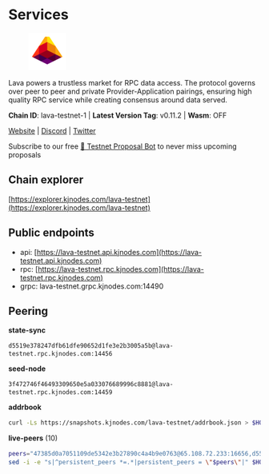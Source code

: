 # Services

<figure><img src="https://raw.githubusercontent.com/kj89/cosmos-images/main/logos/lava.png" alt=""><figcaption></figcaption></figure>

Lava powers a trustless market for RPC data access. The protocol  governs over peer to peer and private Provider-Application pairings,  ensuring high quality RPC service while creating consensus around data served.

**Chain ID**: lava-testnet-1 | **Latest Version Tag**: v0.11.2 | **Wasm**: OFF

[Website](https://lavanet.xyz) | [Discord](https://discord.com/invite/Tbk5NxTCdA) | [Twitter](https://twitter.com/lavanetxyz)



Subscribe to our free [🤖 Testnet Proposal Bot](https://t.me/kjnodes_testnet_proposal_bot) to never miss upcoming proposals


## Chain explorer
[https://explorer.kjnodes.com/lava-testnet](https://explorer.kjnodes.com/lava-testnet)

## Public endpoints

* api: [https://lava-testnet.api.kjnodes.com](https://lava-testnet.api.kjnodes.com)
* rpc: [https://lava-testnet.rpc.kjnodes.com](https://lava-testnet.rpc.kjnodes.com)
* grpc: lava-testnet.grpc.kjnodes.com:14490

## Peering

**state-sync**

```text
d5519e378247dfb61dfe90652d1fe3e2b3005a5b@lava-testnet.rpc.kjnodes.com:14456
```

**seed-node**

```text
3f472746f46493309650e5a033076689996c8881@lava-testnet.rpc.kjnodes.com:14459
```

**addrbook**
```bash
curl -Ls https://snapshots.kjnodes.com/lava-testnet/addrbook.json > $HOME/.lava/config/addrbook.json
```

**live-peers** (10)
```bash
peers="47385d0a7051109de5342e3b27890c4a4b9e0763@65.108.72.233:16656,d5519e378247dfb61dfe90652d1fe3e2b3005a5b@65.109.68.190:14456,897d44b1cb6633539cf51261f6629a9d5664eb9b@159.69.72.247:11656,64df498c92b9ccaf78012229d399aa34a014f087@65.109.122.105:56659,1f704611e8aa4a53504fac1b80eb55c876dae8bd@65.108.13.154:30656,ef38861694f07881410c1b1c5852c72050831d68@95.214.55.74:26656,1ec38451f3e45535ceba905d1442310c69aaf93e@217.76.61.37:26656,5e068fccd370b2f2e5ab4240a304323af6385f1f@172.93.110.154:27656,433be6210ad6350bebebad68ec50d3e0d90cb305@217.13.223.167:60856,257856431ef33f9fbfe6c119fdf3820035891d0c@38.242.197.140:26656"
sed -i -e "s|^persistent_peers *=.*|persistent_peers = \"$peers\"|" $HOME/.lava/config/config.toml
```
